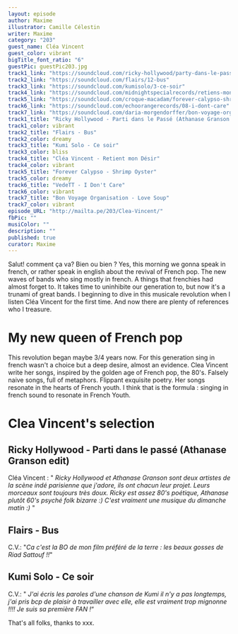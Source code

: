 ```yaml
---
layout: episode
author: Maxime
illustrator: Camille Célestin
writer: Maxime
category: "203"
guest_name: Cléa Vincent
guest_color: vibrant
bigTitle_font_ratio: "6"
guestPic: guestPic203.jpg
track1_link: "https://soundcloud.com/ricky-hollywood/party-dans-le-passeathanase-digital-reggae-mix"
track2_link: "https://soundcloud.com/flairs/12-bus"
track3_link: "https://soundcloud.com/kumisolo/3-ce-soir"
track4_link: "https://soundcloud.com/midnightspecialrecords/retiens-mon-d-sir?in=midnightspecialrecords/sets/cl-a-vincent-non-mais-oui"
track5_link: "https://soundcloud.com/croque-macadam/forever-calypso-shrimp-oyster"
track6_link: "https://soundcloud.com/echoorangerecords/08-i-dont-care"
track7_link: "https://soundcloud.com/daria-morgendorffer/bon-voyage-organisation-love-soup"
track1_title: "Ricky Hollywood - Parti dans le Passé (Athanase Granson reggae mix)"
track1_color: vibrant
track2_title: "Flairs - Bus"
track2_color: dreamy
track3_title: "Kumi Solo - Ce soir"
track3_color: bliss
track4_title: "Cléa Vincent - Retient mon Désir"
track4_color: vibrant
track5_title: "Forever Calypso - Shrimp Oyster"
track5_color: dreamy
track6_title: "VedeTT - I Don't Care"
track6_color: vibrant
track7_title: "Bon Voyage Organisation - Love Soup"
track7_color: vibrant
episode_URL: "http://mailta.pe/203/Clea-Vincent/"
fbPic: ""
musiColor: ""
description: ""
published: true
curator: Maxime
---
```


<p id="introduction">Salut! comment ça va? Bien ou bien ? Yes, this morning we gonna speak in french, or rather speak in english about the revival of French pop. The new waves of bands who sing mostly in french. A things that frenchies had almost forget to. It takes time to uninhibite our generation to, but now it's a trunami of great bands. I beginning to dive in this musicale revolution when I listen Cléa Vincent for the first time. And now there are plenty of references who I treasure. </p>

# My new queen of French pop

This revolution began maybe 3/4 years now. For this generation sing in french wasn't a choice but a deep desire, almost an evidence. Clea Vincent write her songs, inspired by the golden age of French pop, the 80's. Falsely naive songs, full of metaphors. Flippant exquisite poetry. Her songs resonate in the hearts of French youth. I think that is the formula : singing in french sound to resonate in French Youth. 

# Clea Vincent's selection
 
## Ricky Hollywood - Parti dans le passé (Athanase Granson edit)
Cléa Vincent : " _Ricky Hollywood et Athanase Granson sont deux artistes de la scène indé parisienne que j'adore, ils ont chacun leur projet. Leurs morceaux sont toujours très doux. Ricky est assez 80's poétique, Athanase plutôt 60's psyché folk bizarre :) C'est vraiment une musique du dimanche matin :)_ "

## Flairs - Bus
C.V.: "_Ca c'est la BO de mon film préféré de la terre : les beaux gosses de Riad Sattouf !!_"

## Kumi Solo - Ce soir
C.V.: " _J'ai écris les paroles d'une chanson de Kumi il n'y a pas longtemps, j'ai pris bcp de plaisir à travailler avec elle, elle est vraiment trop mignonne !!!! Je suis sa première FAN !_“
 
<p id="outroduction">
That's all folks, thanks to xxx.</p>
